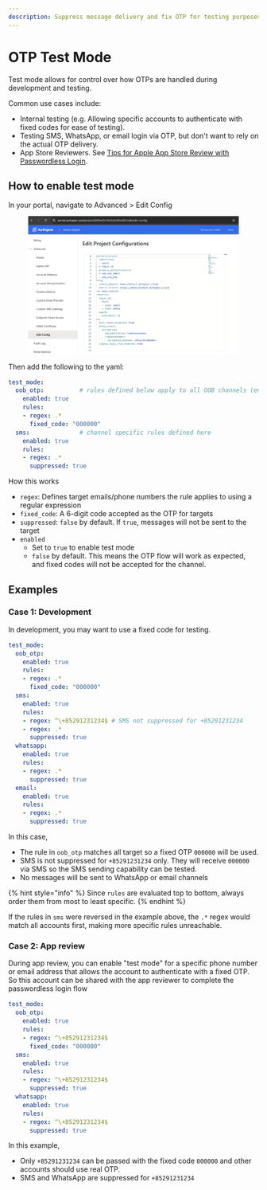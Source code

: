 ```yaml
---
description: Suppress message delivery and fix OTP for testing purposes
---
```


# OTP Test Mode

Test mode allows for control over how OTPs are handled during development and testing.&#x20;

Common use cases include:

* Internal testing (e.g. Allowing specific accounts to authenticate with fixed codes for ease of testing).
* Testing SMS, WhatsApp, or email login via OTP, but don't want to rely on the actual OTP delivery.
* App Store Reviewers. See [Tips for Apple App Store Review with Passwordless Login](../authentication-and-access/authentication/passwordless-demo-user-for-apple-app-review.md).

## How to enable test mode

In your portal, navigate to Advanced > Edit Config

<figure><img src="../.gitbook/assets/Screenshot 2025-07-24 at 14.34.27.png" alt=""><figcaption></figcaption></figure>



Then add the following to the yaml:

```yaml
test_mode:
  oob_otp:          # rules defined below apply to all OOB channels (email, sms, whatsapp)
    enabled: true
    rules:
    - regex: .*
      fixed_code: "000000" 
  sms:              # channel specific rules defined here
    enabled: true
    rules:
    - regex: .*
      suppressed: true
```

How this works

* `regex`: Defines target emails/phone numbers the rule applies to using a regular expression
* `fixed_code`: A 6-digit code accepted as the OTP for targets
* `suppressed`: `false` by default. If `true`, messages will not be sent to the target
* `enabled`
  * Set to `true` to enable test mode
  * `false` by default. This means the OTP flow will work as expected, and fixed codes will not be accepted for the channel.

## Examples

### Case 1: Development

In development, you may want to use a fixed code for testing.

```yaml
test_mode:
  oob_otp:
    enabled: true
    rules:
    - regex: .*
      fixed_code: "000000"
  sms:
    enabled: true
    rules:
    - regex: ^\+85291231234$ # SMS not suppressed for +85291231234
    - regex: .*
      suppressed: true
  whatsapp:
    enabled: true
    rules:
    - regex: .*
      suppressed: true
  email:
    enabled: true
    rules:
    - regex: .*
      suppressed: true
```

In this case,

* The rule in `oob_otp` matches all target so a fixed OTP `000000` will be used.&#x20;
* SMS is not suppressed for `+85291231234` only. They will receive `000000` via SMS so the SMS sending capability can be tested.
* No messages will be sent to WhatsApp or email channels

{% hint style="info" %}
Since `rules` are evaluated top to bottom, always order them from most to least specific. &#x20;
{% endhint %}

If the rules in `sms` were reversed in the example above, the `.*` regex would match all accounts first, making more specific rules unreachable.

### Case 2: App review

During app review, you can enable "test mode" for a specific phone number or email address that allows the account to authenticate with a fixed OTP. So this account can be shared with the app reviewer to complete the passwordless login flow

```yaml
test_mode:
  oob_otp:
    enabled: true
    rules:
    - regex: ^\+85291231234$
      fixed_code: "000000"
  sms:
    enabled: true
    rules:
    - regex: ^\+85291231234$
      suppressed: true
  whatsapp:
    enabled: true
    rules:
    - regex: ^\+85291231234$
      suppressed: true
```

In this example,

* Only `+85291231234` can be passed with the fixed code `000000` and other accounts should use real OTP.
* SMS and WhatsApp are suppressed for `+85291231234`
